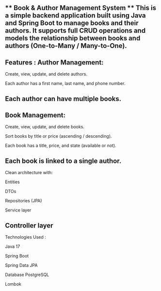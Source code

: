 ** Book & Author Management System **
This is a simple backend application built using Java and Spring Boot to manage books and their authors. It supports full CRUD operations and models the relationship between books and authors (One-to-Many / Many-to-One).
--------------------------------------------------------
Features :
Author Management:
-------------------
Create, view, update, and delete authors.

Each author has a first name, last name, and phone number.

Each author can have multiple books.
---------------------------------------------------------------
Book Management:
----------------
Create, view, update, and delete books.

Sort books by title or price (ascending / descending).

Each book has a title, price, and state (available or not).

Each book is linked to a single author.
---------------------------------------------------------------
Clean architecture with:

Entities

DTOs

Repositories (JPA)

Service layer

Controller layer
------------------------------------------------------
Technologies Used :

Java 17 

Spring Boot

Spring Data JPA

Database PostgreSQL

Lombok

